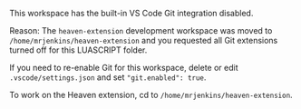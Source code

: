 This workspace has the built-in VS Code Git integration disabled.

Reason: The `heaven-extension` development workspace was moved to `/home/mrjenkins/heaven-extension` and you requested all Git extensions turned off for this LUASCRIPT folder.

If you need to re-enable Git for this workspace, delete or edit `.vscode/settings.json` and set `"git.enabled": true`.

To work on the Heaven extension, cd to `/home/mrjenkins/heaven-extension`.
